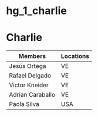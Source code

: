 # hg_1_charlie

# Charlie

| Members           | Locations | 
|----------         |---------  |
| Jesús Ortega      | VE        |
| Rafael Delgado    | VE        |
| Victor Kneider    | VE        |
| Adrian Caraballo  | VE        |
| Paola Silva       | USA       |
<br/> 
